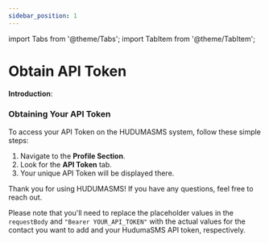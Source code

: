 ```yaml
---
sidebar_position: 1
---
```


import Tabs from '@theme/Tabs';
import TabItem from '@theme/TabItem';

# Obtain API Token

**Introduction**:

### Obtaining Your API Token

To access your API Token on the HUDUMASMS system, follow these simple steps:

1. Navigate to the **Profile Section**.
2. Look for the **API Token** tab.
3. Your unique API Token will be displayed there.

Thank you for using HUDUMASMS! If you have any questions, feel free to reach out.

Please note that you'll need to replace the placeholder values in the `requestBody` and `"Bearer YOUR_API_TOKEN"` with the actual values for the contact you want to add and your HudumaSMS API token, respectively.
